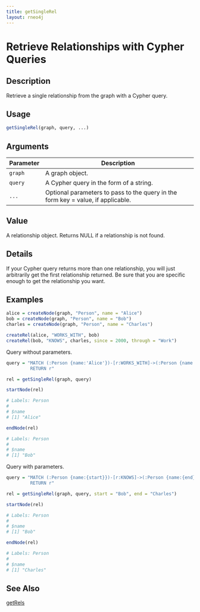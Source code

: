 ```yaml
---
title: getSingleRel
layout: rneo4j
---
```


# Retrieve Relationships with Cypher Queries

## Description

Retrieve a single relationship from the graph with a Cypher query.

## Usage

```r
getSingleRel(graph, query, ...)
```

## Arguments

| Parameter | Description     |
| --------- | --------------- |
| `graph`   | A graph object. |
| `query`   | A Cypher query in the form of a string. |
| `...`     | Optional parameters to pass to the query in the form key = value, if applicable. |

## Value

A relationship object. Returns NULL if a relationship is not found.

## Details

If your Cypher query returns more than one relationship, you will just arbitrarily get the first relationship returned. Be sure that you are specific enough to get the relationship you want.

## Examples

```r
alice = createNode(graph, "Person", name = "Alice")
bob = createNode(graph, "Person", name = "Bob")
charles = createNode(graph, "Person", name = "Charles")

createRel(alice, "WORKS_WITH", bob)
createRel(bob, "KNOWS", charles, since = 2000, through = "Work")
```

Query without parameters.

```r
query = "MATCH (:Person {name:'Alice'})-[r:WORKS_WITH]->(:Person {name:'Bob'})
         RETURN r"

rel = getSingleRel(graph, query)

startNode(rel)

# Labels: Person
#
# $name
# [1] "Alice"

endNode(rel)

# Labels: Person
# 
# $name
# [1] "Bob"
```

Query with parameters.

```r
query = "MATCH (:Person {name:{start}})-[r:KNOWS]->(:Person {name:{end}})
         RETURN r"

rel = getSingleRel(graph, query, start = "Bob", end = "Charles")

startNode(rel)

# Labels: Person
# 
# $name
# [1] "Bob"

endNode(rel)

# Labels: Person
#
# $name
# [1] "Charles"
```

## See Also

[getRels](get-rels.html)